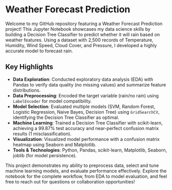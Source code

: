 # Weather Forecast Prediction

Welcome to my GitHub repository featuring a Weather Forecast Prediction project! This Jupyter Notebook showcases my data science skills by building a Decision Tree Classifier to predict whether it will rain based on weather features. Using a dataset with 2,500 records of Temperature, Humidity, Wind Speed, Cloud Cover, and Pressure, I developed a highly accurate model to forecast rain.

## Key Highlights
- **Data Exploration**: Conducted exploratory data analysis (EDA) with Pandas to verify data quality (no missing values) and summarize feature distributions.
- **Data Preprocessing**: Encoded the target variable (rain/no rain) using `LabelEncoder` for model compatibility.
- **Model Selection**: Evaluated multiple models (SVM, Random Forest, Logistic Regression, Naive Bayes, Decision Tree) using `GridSearchCV`, identifying the Decision Tree Classifier as optimal.
- **Machine Learning**: Trained a Decision Tree Classifier with scikit-learn, achieving a 99.87% test accuracy and near-perfect confusion matrix results (1 misclassification).
- **Visualization**: Visualized model performance with a confusion matrix heatmap using Seaborn and Matplotlib.
- **Tools & Technologies**: Python, Pandas, scikit-learn, Matplotlib, Seaborn, joblib (for model persistence).

This project demonstrates my ability to preprocess data, select and tune machine learning models, and evaluate performance effectively. Explore the notebook for the complete workflow, from EDA to model evaluation, and feel free to reach out for questions or collaboration opportunities!
